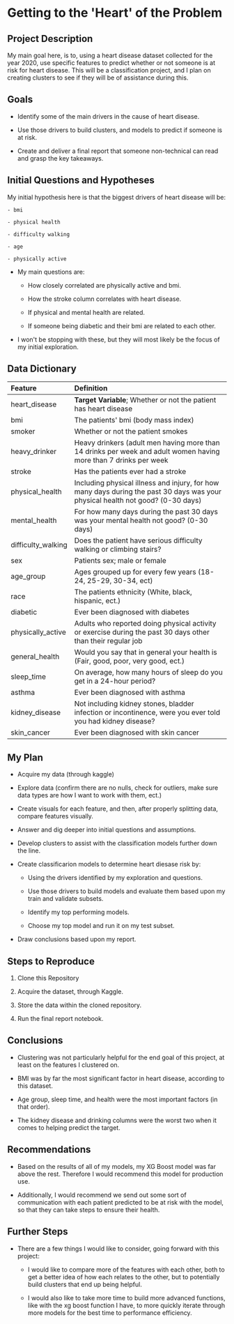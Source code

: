 # Getting to the 'Heart' of the Problem


## Project Description


My main goal here, is to, using a heart disease dataset collected for the year 2020, use specific features to predict whether or not someone is at risk for heart disease. This will be a classification project, and I plan on creating clusters to see if they will be of assistance during this. 


## Goals


- Identify some of the main drivers in the cause of heart disease.

- Use those drivers to build clusters, and models to predict if someone is at risk.

- Create and deliver a final report that someone non-technical can read and grasp the key takeaways.


## Initial Questions and Hypotheses


My initial hypothesis here is that the biggest drivers of heart disease will be:

    - bmi
    
    - physical health
    
    - difficulty walking
    
    - age
    
    - physically active

- My main questions are:

    - How closely correlated are physically active and bmi.
    
    - How the stroke column correlates with heart disease.
    
    - If physical and mental health are related.
    
    - If someone being diabetic and their bmi are related to each other.
        
- I won't be stopping with these, but they will most likely be the focus of my initial exploration.


## Data Dictionary


|Feature|Definition|
|:----------|:-------------|
|heart_disease|**Target Variable**; Whether or not the patient has heart disease|
|bmi|The patients' bmi (body mass index)|
|smoker|Whether or not the patient smokes|
|heavy_drinker|Heavy drinkers (adult men having more than 14 drinks per week and adult women having more than 7 drinks per week|
|stroke|Has the patients ever had a stroke|
|physical_health|Including physical illness and injury, for how many days during the past 30 days was your physical health not good? (0-30 days)|
|mental_health|For how many days during the past 30 days was your mental health not good? (0-30 days)|
|difficulty_walking|Does the patient have serious difficulty walking or climbing stairs?|
|sex|Patients sex; male or female|
|age_group|Ages grouped up for every few years (18-24, 25-29, 30-34, ect)|
|race|The patients ethnicity (White,  black, hispanic, ect.)|
|diabetic|Ever been diagnosed with diabetes|
|physically_active|Adults who reported doing physical activity or exercise during the past 30 days other than their regular job|
|general_health|Would you say that in general your health is (Fair, good, poor, very good, ect.)|
|sleep_time|On average, how many hours of sleep do you get in a 24-hour period?|
|asthma|Ever been diagnosed with asthma|
|kidney_disease|Not including kidney stones, bladder infection or incontinence, were you ever told you had kidney disease?|
|skin_cancer|Ever been diagnosed with skin cancer|


## My Plan


- Acquire my data (through kaggle)

- Explore data (confirm there are no nulls, check for outliers, make sure data types are how I want to work with them, ect.)

- Create visuals for each feature, and then, after properly splitting data, compare features visually.

- Answer and dig deeper into initial questions and assumptions.

- Develop clusters to assist with the classification models further down the line. 

- Create classificarion models to determine heart diesase risk by:

    - Using the drivers identified by my exploration and questions.
    
    - Use those drivers to build models and evaluate them based upon my train and validate subsets. 
    
    - Identify my top performing models.
    
    - Choose my top model and run it on my test subset.
    
- Draw conclusions based upon my report.


## Steps to Reproduce


1. Clone this Repository

2. Acquire the dataset, through Kaggle.

3. Store the data within the cloned repository.

4. Run the final report notebook.


## Conclusions


- Clustering was not particularly helpful for the end goal of this project, at least on the features I clustered on.

- BMI was by far the most significant factor in heart disease, according to this dataset.

- Age group, sleep time, and health were the most important factors (in that order).

- The kidney disease and drinking columns were the worst two when it comes to helping predict the target.


## Recommendations


- Based on the results of all of my models, my XG Boost model was far above the rest. Therefore I would recommend this model for production use.

- Additionally, I would recommend we send out some sort of communication with each patient predicted to be at risk with the model, so that they can take steps to ensure their health.


## Further Steps


- There are a few things I would like to consider, going forward with this project:

    - I would like to compare more of the features with each other, both to get a better idea of how each relates to the other, but to potentially build clusters that end up being helpful.

    - I would also like to take more time to build more advanced functions, like with the xg boost function I have, to more quickly iterate through more models for the best time to performance efficiency.